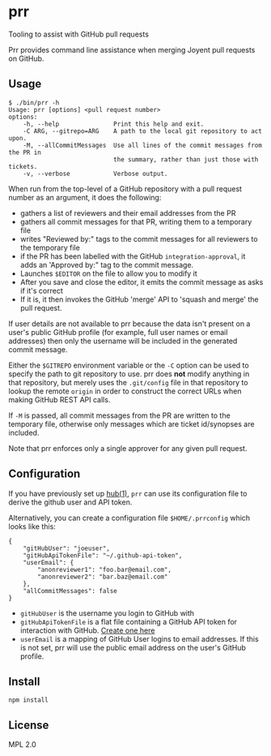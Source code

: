 # prr
Tooling to assist with GitHub pull requests

Prr provides command line assistance when merging Joyent pull requests on GitHub.

## Usage

```
$ ./bin/prr -h
Usage: prr [options] <pull request number>
options:
    -h, --help               Print this help and exit.
    -C ARG, --gitrepo=ARG    A path to the local git repository to act upon.
    -M, --allCommitMessages  Use all lines of the commit messages from the PR in
                             the summary, rather than just those with tickets.
    -v, --verbose            Verbose output.
```

When run from the top-level of a GitHub repository with a pull request number
as an argument, it does the following:

* gathers a list of reviewers and their email addresses from the PR
* gathers all commit messages for that PR, writing them to a temporary file
* writes "Reviewed by:" tags to the commit messages for all reviewers to the
  temporary file
* if the PR has been labelled with the GitHub `integration-approval`, it adds
  an 'Approved by:" tag to the commit message.
* Launches `$EDITOR` on the file to allow you to modify it
* After you save and close the editor, it emits the commit message as asks if
  it's correct
* If it is, it then invokes the GitHub 'merge' API to 'squash and merge' the
  pull request.

If user details are not available to prr because the data isn't present on
a user's public GitHub profile (for example, full user names or email addresses)
then only the username will be included in the generated commit message.

Either the `$GITREPO` environment variable or the `-C` option can be used to
specify the path to git repository to use. prr does **not** modify anything
in that repository, but merely uses the `.git/config` file in that repository
to lookup the remote `origin` in order to construct the correct URLs when
making GitHub REST API calls.

If `-M` is passed, all commit messages from the PR are written to the temporary
file, otherwise only messages which are ticket id/synopses are included.

Note that prr enforces only a single approver for any given pull request.

## Configuration

If you have previously set up [hub(1)](https://hub.github.com/), `prr` can use
its configuration file to derive the github user and API token.

Alternatively, you can create a configuration file `$HOME/.prrconfig` which
looks like this:

```
{
    "gitHubUser": "joeuser",
    "gitHubApiTokenFile": "~/.github-api-token",
    "userEmail": {
        "anonreviewer1": "foo.bar@email.com",
        "anonreviewer2": "bar.baz@email.com"
    },
    "allCommitMessages": false
}
```

* `gitHubUser` is the username you login to GitHub with
* `gitHubApiTokenFile` is a flat file containing a GitHub API token for
  interaction with GitHub. [Create one here](https://github.com/settings/tokens)
* `userEmail` is a mapping of GitHub User logins to email addresses. If this is
  not set, prr will use the public email address on the user's GitHub profile.

## Install

    npm install

## License

MPL 2.0
